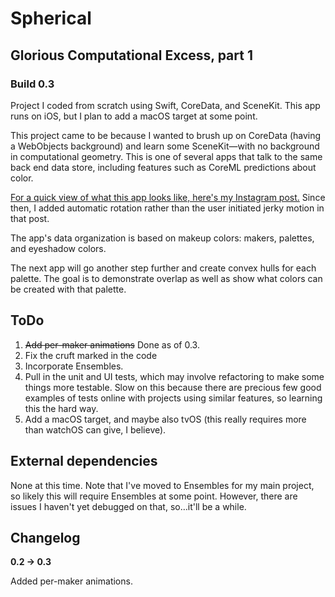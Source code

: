 # Spherical

## Glorious Computational Excess, part 1
### Build 0.3

Project I coded from scratch using Swift, CoreData, and SceneKit. This app runs on iOS, but I plan to add a macOS target at some point.

This project came to be because I wanted to brush up on CoreData (having a WebObjects background) and learn some SceneKit—with no background in computational geometry. This is one of several apps that talk to the same back end data store, including features such as CoreML predictions about color.

[For a quick view of what this app looks like, here's my Instagram post.](https://www.instagram.com/p/BqS0Sn-gDdF/) Since then, I added automatic rotation rather than the user initiated jerky motion in that post.

The app's data organization is based on makeup colors: makers, palettes, and eyeshadow colors.

The next app will go another step further and create convex hulls for each palette. The goal is to demonstrate overlap as well as show what colors can be created with that palette.

## ToDo

1. ~~Add per-maker animations~~ Done as of 0.3.
2. Fix the cruft marked in the code
3. Incorporate Ensembles.
4. Pull in the unit and UI tests, which may involve refactoring to make some things more testable. Slow on this because there are precious few good examples of tests online with projects using similar features, so learning this the hard way.
5. Add a macOS target, and maybe also tvOS (this really requires more than watchOS can give, I believe).

## External dependencies

None at this time. Note that I've moved to Ensembles for my main project, so likely this will require Ensembles at some point. However, there are issues I haven't yet debugged on that, so…it'll be a while.

## Changelog

**0.2 -> 0.3**

Added per-maker animations.

